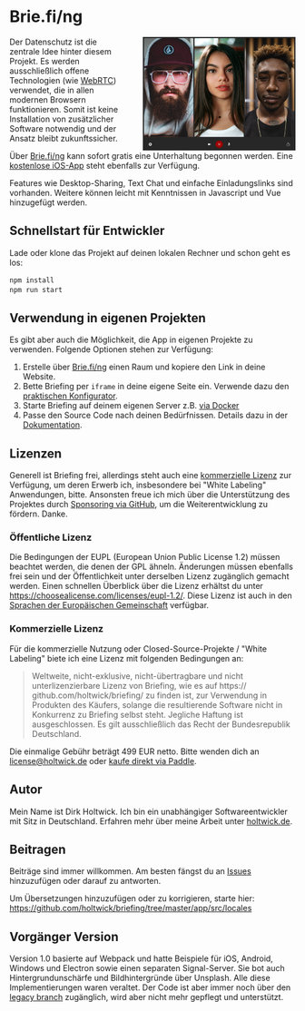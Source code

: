 # Brie.fi/ng

<img src="public/sample.jpg" height="200" align="right" style="padding-left: 2rem;"> Der Datenschutz ist die zentrale Idee hinter diesem Projekt. Es werden ausschließlich offene Technologien (wie [WebRTC](https://webrtc-security.github.io/)) verwendet, die in allen modernen Browsern funktionieren. Somit ist keine Installation von zusätzlicher Software notwendig und der Ansatz bleibt zukunftssicher.

Über [Brie.fi/ng](https://brie.fi/ng) kann sofort gratis eine Unterhaltung begonnen werden. Eine [kostenlose iOS-App](https://apps.apple.com/app/briefing-video-chat/id1510803601) steht ebenfalls zur Verfügung.

Features wie Desktop-Sharing, Text Chat und einfache Einladungslinks sind vorhanden. Weitere können leicht mit Kenntnissen in Javascript und Vue hinzugefügt werden.

## Schnellstart für Entwickler

Lade oder klone das Projekt auf deinen lokalen Rechner und schon geht es los:

```sh
npm install
npm run start
```

## Verwendung in eigenen Projekten

Es gibt aber auch die Möglichkeit, die App in eigenen Projekte zu verwenden. Folgende Optionen stehen zur Verfügung:

1. Erstelle über [Brie.fi/ng](https://brie.fi/ng) einen Raum und kopiere den Link in deine Website.
2. Bette Briefing per `iframe` in deine eigene Seite ein. Verwende dazu den [praktischen Konfigurator](https://brie.fi/ng/embed).
3. Starte Briefing auf deinem eigenen Server z.B. [via Docker](docs/docker.md)
4. Passe den Source Code nach deinen Bedürfnissen. Details dazu in der [Dokumentation](docs/README.md).

## Lizenzen

Generell ist Briefing frei, allerdings steht auch eine [kommerzielle Lizenz](#commercial-license) zur Verfügung, um deren Erwerb ich, insbesondere bei "White Labeling" Anwendungen, bitte. Ansonsten freue ich mich über die Unterstützung des Projektes durch [Sponsoring via GitHub](https://github.com/sponsors/holtwick), um die Weiterentwicklung zu fördern. Danke.

### Öffentliche Lizenz

Die Bedingungen der EUPL (European Union Public License 1.2) müssen beachtet werden, die denen der GPL ähneln. Änderungen müssen ebenfalls frei sein und der Öffentlichkeit unter derselben Lizenz zugänglich gemacht werden. Einen schnellen Überblick über die Lizenz erhältst du unter <https://choosealicense.com/licenses/eupl-1.2/>. Diese Lizenz ist auch in den [Sprachen der Europäischen Gemeinschaft](https://eupl.eu/) verfügbar.

### Kommerzielle Lizenz

Für die kommerzielle Nutzung oder Closed-Source-Projekte / "White Labeling" biete ich eine Lizenz mit folgenden Bedingungen an:

> Weltweite, nicht-exklusive, nicht-übertragbare und nicht unterlizenzierbare Lizenz von Briefing, wie es auf https:// github.com/holtwick/briefing/ zu finden ist, zur Verwendung in Produkten des Käufers, solange die resultierende Software nicht in Konkurrenz zu Briefing selbst steht. Jegliche Haftung ist ausgeschlossen. Es gilt ausschließlich das Recht der Bundesrepublik Deutschland.

Die einmalige Gebühr beträgt 499 EUR netto. Bitte wenden dich an [license@holtwick.de](mailto:license@holtwick.de) oder [kaufe direkt via Paddle](https://buy.paddle.com/product/650756).

## Autor

Mein Name ist Dirk Holtwick. Ich bin ein unabhängiger Softwareentwickler mit Sitz in Deutschland. Erfahren mehr über meine Arbeit unter [holtwick.de](https://holtwick.de/about).

## Beitragen

Beiträge sind immer willkommen. Am besten fängst du an [Issues](https://github.com/holtwick/briefing/issues) hinzuzufügen oder darauf zu antworten.

Um Übersetzungen hinzuzufügen oder zu korrigieren, starte hier: https://github.com/holtwick/briefing/tree/master/app/src/locales

## Vorgänger Version

Version 1.0 basierte auf Webpack und hatte Beispiele für iOS, Android, Windows und Electron sowie einen separaten Signal-Server. Sie bot auch Hintergrundunschärfe und Bildhintergründe über Unsplash. Alle diese Implementierungen waren veraltet. Der Code ist aber immer noch über den [legacy branch](https://github.com/holtwick/briefing/tree/legacy) zugänglich, wird aber nicht mehr gepflegt und unterstützt.
